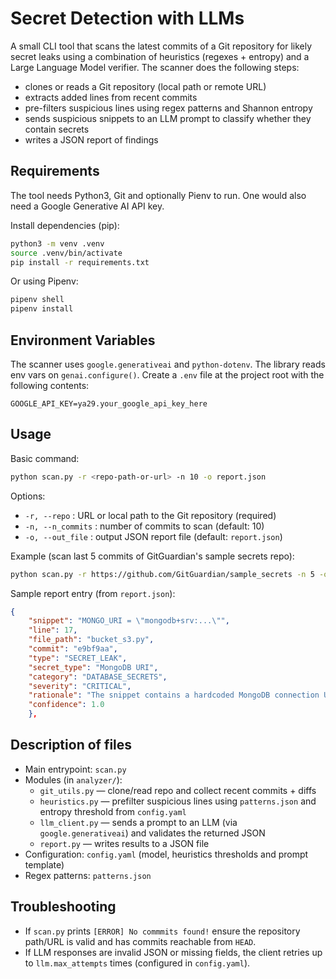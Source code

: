 # Secret Detection with LLMs

A small CLI tool that scans the latest commits of a Git repository for likely secret leaks using a combination of heuristics (regexes + entropy) and a Large Language Model verifier. The scanner does the following steps:
- clones or reads a Git repository (local path or remote URL)
- extracts added lines from recent commits
- pre-filters suspicious lines using regex patterns and Shannon entropy
- sends suspicious snippets to an LLM prompt to classify whether they contain secrets
- writes a JSON report of findings


## Requirements

The tool needs Python3, Git and optionally Pienv to run. One would also need a Google Generative AI API key. 

Install dependencies (pip):

```bash
python3 -m venv .venv
source .venv/bin/activate
pip install -r requirements.txt
```

Or using Pipenv:

```bash
pipenv shell
pipenv install
```


## Environment Variables

The scanner uses `google.generativeai` and `python-dotenv`. The library reads env vars on `genai.configure()`. Create a `.env` file at the project root with the following contents:

```
GOOGLE_API_KEY=ya29.your_google_api_key_here
```


## Usage

Basic command:

```bash
python scan.py -r <repo-path-or-url> -n 10 -o report.json
```

Options:
- `-r, --repo` : URL or local path to the Git repository (required)
- `-n, --n_commits` : number of commits to scan (default: 10)
- `-o, --out_file` : output JSON report file (default: `report.json`)

Example (scan last 5 commits of GitGuardian's sample secrets repo):

```bash
python scan.py -r https://github.com/GitGuardian/sample_secrets -n 5 -o report.json
```

Sample report entry (from `report.json`):

```json
{
    "snippet": "MONGO_URI = \"mongodb+srv:...\"",
    "line": 17,
    "file_path": "bucket_s3.py",
    "commit": "e9bf9aa",
    "type": "SECRET_LEAK",
    "secret_type": "MongoDB URI",
    "category": "DATABASE_SECRETS",
    "severity": "CRITICAL",
    "rationale": "The snippet contains a hardcoded MongoDB connection URI, which includes the username and password for database access. This credential allows direct access to the MongoDB instance, potentially leading to data compromise, unauthorized modification, or deletion.",
    "confidence": 1.0
    },
```


## Description of files

- Main entrypoint: `scan.py`
- Modules (in `analyzer/`):
	- `git_utils.py` — clone/read repo and collect recent commits + diffs
	- `heuristics.py` — prefilter suspicious lines using `patterns.json` and entropy threshold from `config.yaml`
	- `llm_client.py` — sends a prompt to an LLM (via `google.generativeai`) and validates the returned JSON
	- `report.py` — writes results to a JSON file
- Configuration: `config.yaml` (model, heuristics thresholds and prompt template)
- Regex patterns: `patterns.json`


## Troubleshooting

- If `scan.py` prints `[ERROR] No commmits found!` ensure the repository path/URL is valid and has commits reachable from `HEAD`.
- If LLM responses are invalid JSON or missing fields, the client retries up to `llm.max_attempts` times (configured in `config.yaml`).
